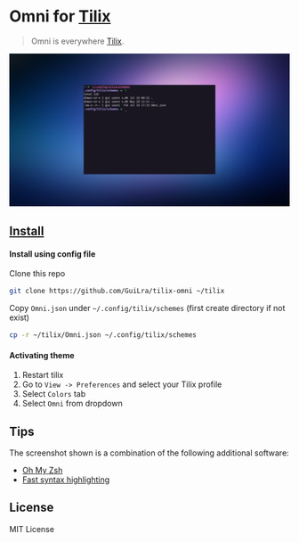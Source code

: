 # Omni for [Tilix](https://gnunn1.github.io/tilix-web/) 

> Omni is everywhere [Tilix](https://gnunn1.github.io/tilix-web/).  

![Screenshot](./screenshot.png)

## [Install](./INSTALL.md)  

#### Install using config file

Clone this repo

```sh
git clone https://github.com/GuiLra/tilix-omni ~/tilix
```

Copy `Omni.json` under `~/.config/tilix/schemes` (first create directory if not exist)

```sh
cp -r ~/tilix/Omni.json ~/.config/tilix/schemes
```

#### Activating theme

1.  Restart tilix 
2.  Go to `View -> Preferences` and select your Tilix profile
3.  Select `Colors` tab
4.  Select `Omni` from dropdown

## Tips

The screenshot shown is a combination of the following additional software:

- [Oh My Zsh](https://github.com/robbyrussell/oh-my-zsh)
- [Fast syntax highlighting](https://github.com/zdharma/fast-syntax-highlighting    ) 
  
## License

MIT License
